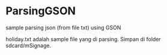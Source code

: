 # ParsingGSON
sample parsing json (from file txt) using GSON

holiday.txt adalah sample file yang di parsing. Simpan di folder sdcard/mSignage.
